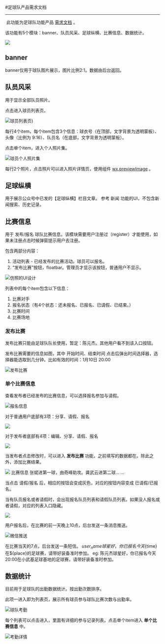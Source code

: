 #足球队产品需求文档

----

​​
此功能为足球队功能产品 [需求文档](https://free.modao.cc/app/xcii9hCX2HAjHWidLoU3AdLbIPvkBSn) 。

该功能有5个模块：banner、队员风采、足球纵横、比赛信息、数据统计。

![](https://upload-images.jianshu.io/upload_images/115957-23be1d0b8a9c1786.png?imageMogr2/auto-orient/strip%7CimageView2/2/w/375)

## banner
banner仅用于球队图片展示，图片比例2:1。数据由后台返回。

## 队员风采
用于显示全部队员照片。

点击进入球员列表页。

![球员列表页](https://upload-images.jianshu.io/upload_images/115957-6dfc884ffaac8ead.png?imageMogr2/auto-orient/strip%7CimageView2/2/w/375))

每行4个item，每个item包含3个信息：球衣号（在顶部，文字背景为透明蒙板）、头像（比例为 9:16）、队员名（在底部，文字背景为透明蒙板）。

点击单个item，进入个人照片集。

![球员个人照片集](https://upload-images.jianshu.io/upload_images/115957-ee9915b8b669c832.png?imageMogr2/auto-orient/strip%7CimageView2/2/w/375)

每行2个照片，点击照片可以进入照片详情页，使用组件 [wx.previewImage](https://developers.weixin.qq.com/miniprogram/dev/api/wx.previewImage.html) 。

## 足球纵横
用于展示公众号中已发的【足球纵横】栏目文章。
参考 新闻 功能的UI，不包含新闻搜索、历史记录。

## 比赛信息
用于 发布/报名 球队比赛信息。该模块需要用户注册过（register）才能使用，如果未注册点击时候弹窗提示用户去注册。

包含两部分内容：
1. 活动列表 - 已经发布的比赛活动。球员可以报名。
2. “发布比赛”按钮，floatbar。管理员才显示该按钮，普通用户不显示。

![仿照的UI设计](https://upload-images.jianshu.io/upload_images/115957-1e14169b80540c2d.jpg?imageMogr2/auto-orient/strip%7CimageView2/2/w/375)

列表中的每个item包含以下信息：
1. 比赛对手
2. 报名状态（有4个状态：还未报名、已报名、已请假、已结束。）
3. 比赛时间
4. 比赛场地

### 发布比赛
发布比赛只能由足球队队长使用，暂定：陈元杰。其他用户看不到该入口按钮。

发布比赛需要的信息如图，其中 开始时间、结束时间 点击后弹出时间选择器，选择器能选取到几分钟。比如有效的时间：1月10日 20:00

![发布比赛](https://upload-images.jianshu.io/upload_images/115957-ef57dead3f4a4ced.jpg?imageMogr2/auto-orient/strip%7CimageView2/2/w/375)

### 单个比赛信息

查看发布者已经发布的比赛信息，可以选择报名参加与请假。

![报名信息](https://upload-images.jianshu.io/upload_images/115957-c7e442ea87556ff2.jpg?imageMogr2/auto-orient/strip%7CimageView2/2/w/375)

对于普通用户底部有3项：分享、请假、报名

![](https://upload-images.jianshu.io/upload_images/115957-d59891ca5283143a.png?imageMogr2/auto-orient/strip%7CimageView2/2/w/375)

对于发布者底部有4项：编辑、分享、请假、报名

![](https://upload-images.jianshu.io/upload_images/115957-05ec2ab98ebb0e38.png?imageMogr2/auto-orient/strip%7CimageView2/2/w/375)

当发布者点击修改时，可以进入 **发布比赛** 功能，之前填写的数据都在。除此之外，添加比赛结果。

![](https://upload-images.jianshu.io/upload_images/115957-e58a6be35007f82c.png?imageMogr2/auto-orient/strip%7CimageView2/2/w/375)
比赛信息 张斌进第一球，由奇峰助攻。龚武云进第二球... ...

当点击 请假/报名 后，相应的按钮会变成灰色，对应的按钮内容变成 已请假/已报名。

当有队员报名或者请假时，会出现报名队员列表和请假队员列表。如果没人报名或者请假，对应的列表入口隐藏。

![](https://upload-images.jianshu.io/upload_images/115957-5852c98c890b3e19.png?imageMogr2/auto-orient/strip%7CimageView2/2/w/375)

用户报名后，在比赛的前一天晚上10点，后台发送一条消息推送。

![微信推送](https://upload-images.jianshu.io/upload_images/115957-f82fc9a90759a88c.png?imageMogr2/auto-orient/strip%7CimageView2/2/w/375)

在比赛当天的7点，后台发送一条短信。
${user_name}球星好，你已报名今天${time}在${place}的足球赛，请带好装备准时参加。
eg:
陈元杰球星好，你已报名今天20:00在小武基足球基地的足球赛，请带好装备准时参加。


## 数据统计
目前用于足球队的出勤数据统计。按出勤次数排序。

此项一进入即为列表页，展示所有球员参与球队比赛次数与出勤率。

![球队考勤](https://upload-images.jianshu.io/upload_images/115957-4eed42f7402b4764.jpg?imageMogr2/auto-orient/strip%7CimageView2/2/w/375)

每个列表可以点击进入，里面有详细的参与记录列表。点击单个item进入 **单个比赛信息** 中。

![考勤详情](https://upload-images.jianshu.io/upload_images/115957-8e3c15d34e1b61ea.jpg?imageMogr2/auto-orient/strip%7CimageView2/2/w/375)
